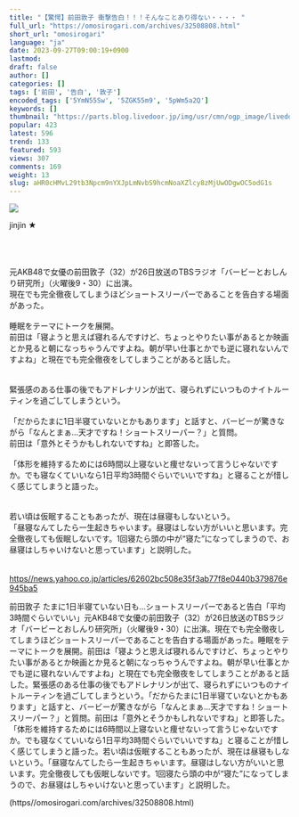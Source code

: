 ```yaml
---
title: "【驚愕】前田敦子 衝撃告白！！！そんなことあり得ない・・・・ "
full_url: "https://omosirogari.com/archives/32508808.html"
short_url: "omosirogari"
language: "ja"
date: 2023-09-27T09:00:19+0900
lastmod: 
draft: false
author: []
categories: []
tags: ['前田', '告白', '敦子']
encoded_tags: ['5YmN55Sw', '5ZGK55m9', '5pWm5a2Q']
keywords: []
thumbnail: "https://parts.blog.livedoor.jp/img/usr/cmn/ogp_image/livedoor.png"
popular: 423
latest: 596
trend: 133
featured: 593
views: 307
comments: 169
weight: 13
slug: aHR0cHMvL29tb3Npcm9nYXJpLmNvbS9hcmNoaXZlcy8zMjUwODgwOC5odG1s
---
```


![](https://parts.blog.livedoor.jp/img/usr/cmn/ogp_image/livedoor.png)

<div><p>jinjin ★ </p><br> <br> <br> 元AKB48で女優の前田敦子（32）が26日放送のTBSラジオ「バービーとおしんり研究所」（火曜後9・30）に出演。 <br> 現在でも完全徹夜してしまうほどショートスリーパーであることを告白する場面があった。 <br> <br> 睡眠をテーマにトークを展開。 <br> 前田は「寝ようと思えば寝れるんですけど、ちょっとやりたい事があるとか映画とか見ると朝になっちゃうんですよね。朝が早い仕事とかでも逆に寝れないんですよね」と現在でも完全徹夜をしてしまうことがあると話した。 <br> <br> <br> 緊張感のある仕事の後でもアドレナリンが出て、寝られずにいつものナイトルーティンを過ごしてしまうという。 <br> <br> 「だからたまに1日半寝ていないとかもあります」と話すと、バービーが驚きながら「なんとまぁ…天才ですね！ショートスリーパー？」と質問。 <br> 前田は「意外とそうかもしれないですね」と即答した。 <br> <br> 「体形を維持するためには6時間以上寝ないと痩せないって言うじゃないですか。でも寝なくていいなら1日平均3時間ぐらいでいいですね」と寝ることが惜しく感じてしまうと語った。 <br> <br> <br> 若い頃は仮眠することもあったが、現在は昼寝もしないという。 <br> 「昼寝なんてしたら一生起きちゃいます。昼寝はしない方がいいと思います。完全徹夜しても仮眠しないです。1回寝たら頭の中が“寝た”になってしまうので、お昼寝はしちゃいけないと思っています」と説明した。 <br> <br> <br> <a target='_blank' href='https//news.yahoo.co.jp/articles/62602bc508e35f3ab77f8e0440b379876e945ba5'>https//news.yahoo.co.jp/articles/62602bc508e35f3ab77f8e0440b379876e945ba5</a> <p>前田敦子 たまに1日半寝ていない日も…ショートスリーパーであると告白「平均3時間ぐらいでいい」元AKB48で女優の前田敦子（32）が26日放送のTBSラジオ「バービーとおしんり研究所」（火曜後9・30）に出演。現在でも完全徹夜してしまうほどショートスリーパーであることを告白する場面があった。睡眠をテーマにトークを展開。前田は「寝ようと思えば寝れるんですけど、ちょっとやりたい事があるとか映画とか見ると朝になっちゃうんですよね。朝が早い仕事とかでも逆に寝れないんですよね」と現在でも完全徹夜をしてしまうことがあると話した。緊張感のある仕事の後でもアドレナリンが出て、寝られずにいつものナイトルーティンを過ごしてしまうという。「だからたまに1日半寝ていないとかもあります」と話すと、バービーが驚きながら「なんとまぁ…天才ですね！ショートスリーパー？」と質問。前田は「意外とそうかもしれないですね」と即答した。「体形を維持するためには6時間以上寝ないと痩せないって言うじゃないですか。でも寝なくていいなら1日平均3時間ぐらいでいいですね」と寝ることが惜しく感じてしまうと語った。若い頃は仮眠することもあったが、現在は昼寝もしないという。「昼寝なんてしたら一生起きちゃいます。昼寝はしない方がいいと思います。完全徹夜しても仮眠しないです。1回寝たら頭の中が“寝た”になってしまうので、お昼寝はしちゃいけないと思っています」と説明した。</p></div>

(https//omosirogari.com/archives/32508808.html)
